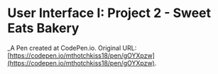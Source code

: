 # User Interface I:  Project 2 - Sweet Eats Bakery
 _A Pen created at CodePen.io. Original URL: [https://codepen.io/mthotchkiss18/pen/gOYXpzw](https://codepen.io/mthotchkiss18/pen/gOYXpzw).

 